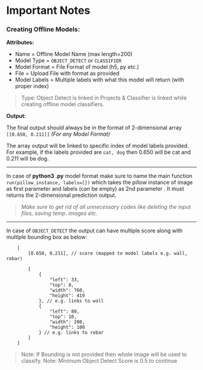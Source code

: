 # Important Notes

### Creating Offline Models:
**Attributes:**

- Name = Offline Model Name (max length=200)
- Model Type = ``OBJECT_DETECT`` or ``CLASSIFIER``
- Model Format = File Format of model (h5, py etc.)
- File = Upload File with format as provided
- Model Labels = Multiple labels with what this model will return (with proper index)

> Type: Object Detect is linked in Projects & Classifier is linked while creating offline model classifiers.

**Output:**

The final output should always be in the format of 2-dimensional array ``[[0.650, 0.211]]`` *(For any Model Format)*

The array output will be linked to specific index of model labels provided. For example, if the labels provided are ``cat, dog`` then 0.650 will be cat and 0.211 will be dog.

---

In case of **python3 .py** model format make sure to name the main function ``run(pillow_instance, labels=[])`` which takes the pillow instance of image as first parameter and labels (can be empty) as 2nd parameter . It must returns the 2-dimensional prediction output.  
>*Make sure to get rid of all unnecessary codes like deleting the input files, saving temp. images etc.*

---

In case of ``OBJECT_DETECT`` the output can have multiple score along with multiple bounding box as below:
```
    [
        [0.650, 0.211], // score (mapped to model labels e.g. wall, rebar)

        [
            {
                "left": 33,
                "top": 8,
                "width": 760,
                "height": 419
            }, // e.g. links to wall
            {
                "left": 80,
                "top": 10,
                "width": 200,
                "height": 100
            } // e.g. links to rebar
        ]
    ]
```
> Note: If Bounding is not provided then whole image will be used to classify.
> Note: Minimum Object Detect Score is 0.5 to continue